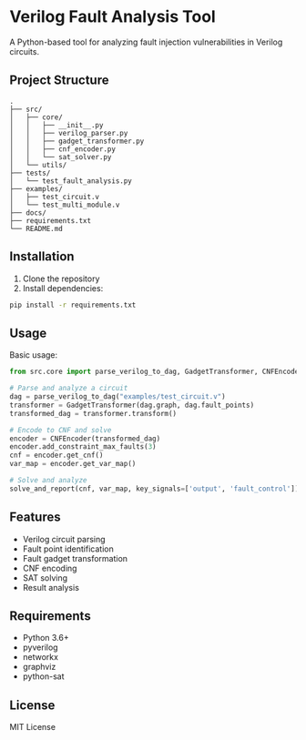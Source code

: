 # Verilog Fault Analysis Tool

A Python-based tool for analyzing fault injection vulnerabilities in Verilog circuits.

## Project Structure

```
.
├── src/
│   ├── core/
│   │   ├── __init__.py
│   │   ├── verilog_parser.py
│   │   ├── gadget_transformer.py
│   │   ├── cnf_encoder.py
│   │   └── sat_solver.py
│   └── utils/
├── tests/
│   └── test_fault_analysis.py
├── examples/
│   ├── test_circuit.v
│   └── test_multi_module.v
├── docs/
├── requirements.txt
└── README.md
```

## Installation

1. Clone the repository
2. Install dependencies:
```bash
pip install -r requirements.txt
```

## Usage

Basic usage:
```python
from src.core import parse_verilog_to_dag, GadgetTransformer, CNFEncoder, solve_and_report

# Parse and analyze a circuit
dag = parse_verilog_to_dag("examples/test_circuit.v")
transformer = GadgetTransformer(dag.graph, dag.fault_points)
transformed_dag = transformer.transform()

# Encode to CNF and solve
encoder = CNFEncoder(transformed_dag)
encoder.add_constraint_max_faults(3)
cnf = encoder.get_cnf()
var_map = encoder.get_var_map()

# Solve and analyze
solve_and_report(cnf, var_map, key_signals=['output', 'fault_control'])
```

## Features

- Verilog circuit parsing
- Fault point identification
- Fault gadget transformation
- CNF encoding
- SAT solving
- Result analysis

## Requirements

- Python 3.6+
- pyverilog
- networkx
- graphviz
- python-sat

## License

MIT License 